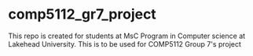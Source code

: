 # comp5112_gr7_project
This repo is created for students at MsC Program in Computer science at Lakehead University. This is to be used for COMP5112 Group 7's project
